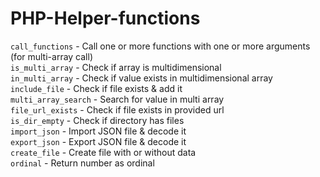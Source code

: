 # PHP-Helper-functions

<code>call_functions</code>      - Call one or more functions with one or more arguments (for multi-array call)<br/>
<code>is_multi_array</code>      - Check if array is multidimensional<br/>
<code>in_multi_array</code>      - Check if value exists in multidimensional array<br/>
<code>include_file</code>        - Check if file exists & add it<br/>
<code>multi_array_search</code>  - Search for value in multi array<br/>
<code>file_url_exists</code>     - Check if file exists in provided url<br/>
<code>is_dir_empty</code>        - Check if directory has files<br/>
<code>import_json</code>         - Import JSON file & decode it<br/>
<code>export_json</code>         - Export JSON file & decode it<br/>
<code>create_file</code>         - Create file with or without data<br/>
<code>ordinal</code>             - Return number as ordinal<br/>
